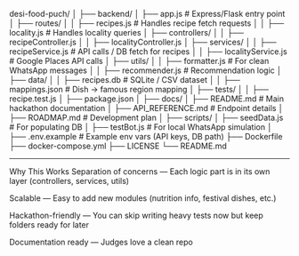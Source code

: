 desi-food-puch/
│
├── backend/
│   ├── app.js                 # Express/Flask entry point
│   ├── routes/
│   │   ├── recipes.js         # Handles recipe fetch requests
│   │   ├── locality.js        # Handles locality queries
│   ├── controllers/
│   │   ├── recipeController.js
│   │   ├── localityController.js
│   ├── services/
│   │   ├── recipeService.js   # API calls / DB fetch for recipes
│   │   ├── localityService.js # Google Places API calls
│   ├── utils/
│   │   ├── formatter.js       # For clean WhatsApp messages
│   │   ├── recommender.js     # Recommendation logic
│   ├── data/
│   │   ├── recipes.db         # SQLite / CSV dataset
│   │   ├── mappings.json      # Dish → famous region mapping
│   ├── tests/
│   │   ├── recipe.test.js
│   ├── package.json
│
├── docs/
│   ├── README.md              # Main hackathon documentation
│   ├── API_REFERENCE.md       # Endpoint details
│   ├── ROADMAP.md             # Development plan
│
├── scripts/
│   ├── seedData.js            # For populating DB
│   ├── testBot.js             # For local WhatsApp simulation
│
├── .env.example               # Example env vars (API keys, DB path)
├── Dockerfile
├── docker-compose.yml
├── LICENSE
└── README.md


---

Why This Works
Separation of concerns — Each logic part is in its own layer (controllers, services, utils)

Scalable — Easy to add new modules (nutrition info, festival dishes, etc.)

Hackathon-friendly — You can skip writing heavy tests now but keep folders ready for later

Documentation ready — Judges love a clean repo